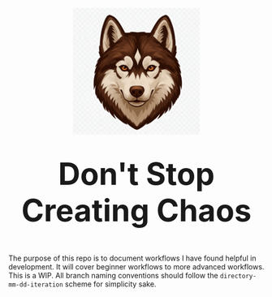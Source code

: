 <h1 align="center">
  <img src="./assets/images/husk-1.png" alt="BBLogo" width="250" /></br></br>
  <strong style="font-size:60px;">Don't Stop Creating Chaos</strong>
</h1></br>

The purpose of this repo is to document workflows I have found helpful in development. It will cover beginner workflows to more advanced workflows. This is a WIP. 
All branch naming conventions should follow the `directory-mm-dd-iteration` scheme for simplicity sake. 